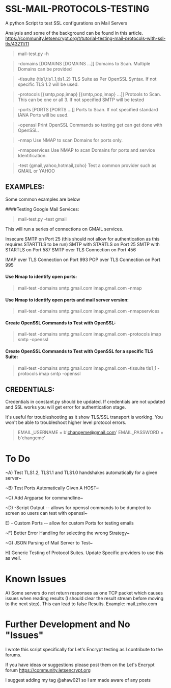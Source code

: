 # SSL-MAIL-PROTOCOLS-TESTING

A python Script to test SSL configurations on Mail Servers

Analysis and some of the background can be found in this article. https://community.letsencrypt.org/t/tutorial-testing-mail-protocols-with-ssl-tls/43211/11

>mail-test.py -h

>-domains [DOMAINS [DOMAINS ...]]
                      Domains to Scan. Multiple Domains can be provided

>-tlssuite {tls1,tls1_1,tls1_2}
                      TLS Suite as Per OpenSSL Syntax. If not specific TLS
                      1.2 will be used.

>-protocols [{smtp,pop,imap} [{smtp,pop,imap} ...]]
                      Protools to Scan. This can be one or all 3. If not specified SMTP will be tested

>-ports [PORTS [PORTS ...]]
                      Ports to Scan. If not specified standard IANA Ports
                      will be used.

>-openssl              Print OpenSSL Commands so testing get can get done
                      with OpenSSL.

>-nmap                 Use NMAP to scan Domains for ports only.

>-nmapservices         Use NMAP to scan Domains for ports and service
                      Identification.

>-test {gmail,yahoo,hotmail,zoho}
                      Test a common provider such as GMAIL or YAHOO


## EXAMPLES:

Some common examples are below

####Testing Google Mail Services:

>mail-test.py -test gmail

This will run a series of connections on GMAIL services.

Insecure SMTP on Port 25 (this should not allow for authentication as this requires STARTTLS to be run)
SMTP with STARTLS on Port 25
SMTP with STARTLS on Port 587
SMTP over TLS Connection on Port 456

IMAP over TLS Connection on Port 993
POP over TLS Connection on Port 995

#### Use Nmap to identify open ports:

>mail-test -domains smtp.gmail.com imap.gmail.com -nmap

#### Use Nmap to identify open ports and mail server version:

>mail-test -domains smtp.gmail.com imap.gmail.com -nmapservices

#### Create OpenSSL Commands to Test with OpenSSL:

>mail-test -domains smtp.gmail.com imap.gmail.com -protocols imap smtp -openssl

#### Create OpenSSL Commands to Test with OpenSSL for a specific TLS Suite:

>mail-test -domains smtp.gmail.com imap.gmail.com -tlssuite tls1_1 -protocols imap smtp -openssl

## CREDENTIALS:

Credentials in constant.py should be updated. If credentials are not updated and SSL works you will get error for authentication stage.

It's useful for troubleshooting as it show TLS/SSL transport is working. You won't be able to troubleshoot higher level protocol errors.

> EMAIL_USERNAME = b'changeme@gmail.com'
EMAIL_PASSWORD = b'changeme'


# To Do

~A) Test TLS1.2, TLS1.1 and TLS1.0 handshakes automatically for a given server~

~B) Test Ports Automatically Given A HOST~

~C) Add Argparse for commandline~

~D) -Script Output -- allows for openssl commands to be dumpted to screen so users can test with openssl~

E) - Custom Ports -- allow for custom Ports for testing emails

~F) Better Error Handling for selecting the wrong Strategy~

~G) JSON Parsing of Mail Server to Test~

H) Generic Testing of Protocol Suites. Update Specific providers to use this as well.

# Known Issues

A) Some servers do not return responses as one TCP packet which causes issues when reading results (I should clear the result stream before moving to the next step). This can lead to false Results. Example: mail.zoho.com

# Further Development and No "Issues"

I wrote this script specifically for Let's Encrypt testing as I contribute to the forums.

If you have ideas or suggestions please post them on the Let's Encrypt forum https://community.letsencrypt.org

I suggest adding my tag @ahaw021 so I am made aware of any posts
